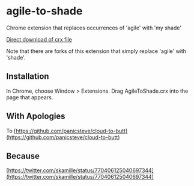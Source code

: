 agile-to-shade
=============

Chrome extension that replaces occurrences of 'agile' with 'my shade'

[Direct download of crx file](https://github.com/jcsalterego/AgileToShade/raw/master/AgileToShade.crx)

Note that there are forks of this extension that simply replace 'agile' with 'shade'.

Installation
------------

In Chrome, choose Window > Extensions.  Drag AgileToShade.crx into the page that appears.

With Apologies
--------------

To [https://github.com/panicsteve/cloud-to-butt](https://github.com/panicsteve/cloud-to-butt)

Because
-------

[https://twitter.com/skamille/status/770406125040697344](https://twitter.com/skamille/status/770406125040697344)

